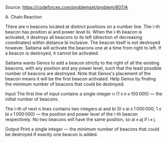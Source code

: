 Source: https://codeforces.com/problemset/problem/607/A

A. Chain Reaction

There are n beacons located at distinct positions on a number line. The i-th beacon has position ai and power level bi. When the i-th beacon is activated, it destroys all beacons to its left (direction of decreasing coordinates) within distance bi inclusive. The beacon itself is not destroyed however. Saitama will activate the beacons one at a time from right to left. If a beacon is destroyed, it cannot be activated.

Saitama wants Genos to add a beacon strictly to the right of all the existing beacons, with any position and any power level, such that the least possible number of beacons are destroyed. Note that Genos's placement of the beacon means it will be the first beacon activated. Help Genos by finding the minimum number of beacons that could be destroyed.

Input
The first line of input contains a single integer n (1 ≤ n ≤ 100 000) — the initial number of beacons.

The i-th of next n lines contains two integers ai and bi (0 ≤ ai ≤ 1 000 000, 1 ≤ bi ≤ 1 000 000) — the position and power level of the i-th beacon respectively. No two beacons will have the same position, so ai ≠ aj if i ≠ j.

Output
Print a single integer — the minimum number of beacons that could be destroyed if exactly one beacon is added.
